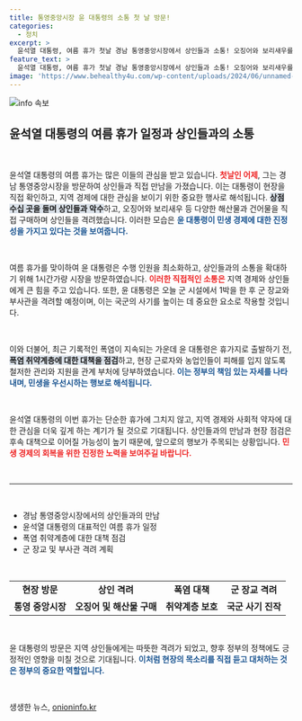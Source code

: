 ```yaml
---
title: 통영중앙시장 윤 대통령의 소통 첫 날 방문!
categories:
  - 정치
excerpt: >
  윤석열 대통령, 여름 휴가 첫날 경남 통영중앙시장에서 상인들과 소통! 오징어와 보리새우를 구매하며 여름 폭염 대책도 점검. 군 장교 격려에 앞서 발 빠른 현장 행보!
feature_text: >
  윤석열 대통령, 여름 휴가 첫날 경남 통영중앙시장에서 상인들과 소통! 오징어와 보리새우를 구매하며 여름 폭염 대책도 점검. 군 장교 격려에 앞서 발 빠른 현장 행보!
image: 'https://www.behealthy4u.com/wp-content/uploads/2024/06/unnamed-file.png'
---
```


<p><img src="https://www.behealthy4u.com/wp-content/uploads/2024/06/unnamed-file.png" alt="info 속보" /></p>

<h2 data-ke-size="size26">윤석열 대통령의 여름 휴가 일정과 상인들과의 소통</h2>

<p data-ke-size="size16">&nbsp;</p>

<p>윤석열 대통령의 여름 휴가는 많은 이들의 관심을 받고 있습니다. <b><span style="color: #ee2323;">첫날인 어제</span></b>, 그는 경남 통영중앙시장을 방문하여 상인들과 직접 만남을 가졌습니다. 이는 대통령이 현장을 직접 확인하고, 지역 경제에 대한 관심을 보이기 위한 중요한 행사로 해석됩니다. <b><span style="background-color: #21538527;">상점 수십 곳을 돌며 상인들과 악수</span></b>하고, 오징어와 보리새우 등 다양한 해산물과 건어물을 직접 구매하며 상인들을 격려했습니다. 이러한 모습은 <b><span style="color: #1a5490;">윤 대통령이 민생 경제에 대한 진정성을 가지고 있다는 것을 보여줍니다.</span></b> </p>

<p data-ke-size="size16">&nbsp;</p>

<p>여름 휴가를 맞이하여 윤 대통령은 수행 인원을 최소화하고, 상인들과의 소통을 확대하기 위해 1시간가량 시장을 방문하였습니다. <b><span style="color: #ee2323;">이러한 직접적인 소통은</span></b> 지역 경제와 상인들에게 큰 힘을 주고 있습니다. 또한, 윤 대통령은 오늘 군 시설에서 1박을 한 후 군 장교와 부사관을 격려할 예정이며, 이는 국군의 사기를 높이는 데 중요한 요소로 작용할 것입니다.</p>

<p data-ke-size="size16">&nbsp;</p>

<p>이와 더불어, 최근 기록적인 폭염이 지속되는 가운데 윤 대통령은 휴가지로 출발하기 전, <b><span style="background-color: #21538527;">폭염 취약계층에 대한 대책을 점검</span></b>하고, 현장 근로자와 농업인들이 피해를 입지 않도록 철저한 관리와 지원을 관계 부처에 당부하였습니다. <b><span style="color: #1a5490;">이는 정부의 책임 있는 자세를 나타내며, 민생을 우선시하는 행보로 해석됩니다.</span></b> </p>

<p data-ke-size="size16">&nbsp;</p>

<p>윤석열 대통령의 이번 휴가는 단순한 휴가에 그치지 않고, 지역 경제와 사회적 약자에 대한 관심을 더욱 깊게 하는 계기가 될 것으로 기대됩니다. 상인들과의 만남과 현장 점검은 후속 대책으로 이어질 가능성이 높기 때문에, 앞으로의 행보가 주목되는 상황입니다. <b><span style="color: #ee2323;">민생 경제의 회복을 위한 진정한 노력을 보여주길 바랍니다.</span></b> </p>

<p data-ke-size="size16">&nbsp;</p>

<hr>

<p data-ke-size="size16">&nbsp;</p>

<ul>
<li>경남 통영중앙시장에서의 상인들과의 만남</li>
<li>윤석열 대통령의 대표적인 여름 휴가 일정</li>
<li>폭염 취약계층에 대한 대책 점검</li>
<li>군 장교 및 부사관 격려 계획</li>
</ul>

<p data-ke-size="size16">&nbsp;</p>

<table style="width: 100%; border-collapse: collapse;">
<tr>
<td style="text-align: center; height: 17px;"><b>현장 방문</b></td>
<td style="text-align: center; height: 17px;"><b>상인 격려</b></td>
<td style="text-align: center; height: 17px;"><b>폭염 대책</b></td>
<td style="text-align: center; height: 17px;"><b>군 장교 격려</b></td>
</tr>
<tr>
<td style="text-align: center; height: 17px;"><b>통영 중앙시장</b></td>
<td style="text-align: center; height: 17px;"><b>오징어 및 해산물 구매</b></td>
<td style="text-align: center; height: 17px;"><b>취약계층 보호</b></td>
<td style="text-align: center; height: 17px;"><b>국군 사기 진작</b></td>
</tr>
</table>

<p data-ke-size="size16">&nbsp;</p>

<p>윤 대통령의 방문은 지역 상인들에게는 따뜻한 격려가 되었고, 향후 정부의 정책에도 긍정적인 영향을 미칠 것으로 기대됩니다. <b><span style="color: #1a5490;">이처럼 현장의 목소리를 직접 듣고 대처하는 것은 정부의 중요한 역할입니다.</span></b> </p>

<p data-ke-size="size16">&nbsp;</p>
생생한 뉴스, <a href="https://onioninfo.kr" rel="dofollow">onioninfo.kr</a>


